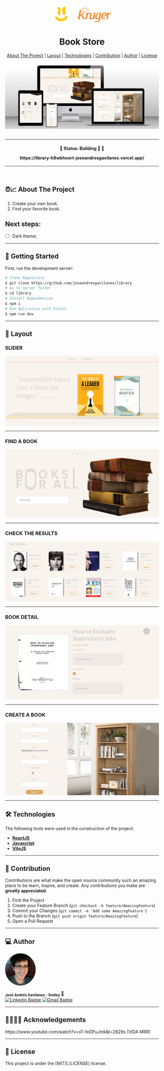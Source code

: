 <div align="center">
  <img alt="logo"  src="./public/smiley.png" style="margin-right: 10px" >
  <img alt="logo"  src="./public/logo.png" width="120px" >
</div>

<h1 align="center">
    Book Store
</h1>

<p align="center">
  <a href="#about-the-project">About The Project</a> |
  <a href="#layout">Layout</a> |
  <a href="#technologies">Technologies</a> |
  <a href="#contribution">Contribution</a> |
  <a href="#author">Author</a> |
  <a href="#license">License</a>
</p>

<div align="center">
  <img alt="preview"  src="./public/preview.png">
</div>

</br>

---

<h4 align="center">
	🚧 Status: Building 🚀  🚧

  <p align="center">https://library-h8wbhoort-joseandresgavilanes.vercel.app/</p>

</h4>

---

</br>

<h2 id="about-the-project" > ⏰📈 About The Project </h2>

1. Create your own book.
2. Find your favorite book.

## Next steps:

- [ ] Dark theme;

---

## 🚀 Getting Started

First, run the development server:

```bash
# Clone Repository
$ git clone https://github.com/joseandresgavilanes/library
# Go to server folder
$ cd library
# Install Dependencies
$ npm i
# Run Aplication with ViteJS
$ npm run dev
```

---

<h2 id="layout" >🎨  Layout </h2>

### SLIDER

![screen home](./public/images/BuildingProcess/home.png)

---

### FIND A BOOK

![screen home](./public/images/BuildingProcess/bmi.png)

---

### CHECK THE RESULTS

![screen home](./public/images/BuildingProcess/AGE.png)

---

### BOOK DETAIL

![screen home](./public/images/BuildingProcess/about.png)

---

### CREATE A BOOK

![screen home](./public/images/BuildingProcess/clock.png)

---

<h2 id="technologies"> 🛠 Technologies </h2>

The following tools were used in the construction of the project:

- **[ReactJS](https://reactjs.org)**
- **[Javascript](https://www.javascript.com/)**
- **[ViteJS](https://vitejs.dev/)**

---

<h2 id="contribution"> 💪 Contribution </h2>

Contributions are what make the open source community such an amazing place to be learn, inspire, and create. Any contributions you make are **greatly appreciated**.

1. Fork the Project
2. Create your Feature Branch (`git checkout -b feature/AmazingFeature`)
3. Commit your Changes (`git commit -m 'Add some AmazingFeature'`)
4. Push to the Branch (`git push origin feature/AmazingFeature`)
5. Open a Pull Request

---

<h2 id="author"> 💻 Author </h2>

<img style="border-radius: 50% !important;" src="./public/pepe.jpg" width="100px;" alt="photo author"/>

<sub><b>José Andrés Gavilanes - Smiley</b></sub></a> <a href="https://www.linkedin.com/in/jose-andres-gavilanes-2954691b5/" title="jose`s linkedin">🚀</a>
<br />
[![Linkedin Badge](https://img.shields.io/badge/-Jose-1692B4?style=for-the-badge&logo=Linkedin&logoColor=white&link=https://www.linkedin.com/in/kelwyoliveira/)](https://www.linkedin.com/in/jose-andres-gavilanes-2954691b5/)
[![Gmail Badge](https://img.shields.io/badge/-joseandresgavilanes2012@gmail.com-4682B4?style=for-the-badge&logo=Gmail&logoColor=white&link=mailto:joseandresgavilanes2012@gmail.com)](mailto:joseandresgavilanes2012@gmail.com)

---

<h2 id="license"> 🧍‍♀️🧍‍♂️ Acknowledgements </h2>
https://www.youtube.com/watch?v=oT-feDPuJmk&t=2829s 
(VIDA MRR)

---

<h2 id="license"> 📝 License </h2>
This project is under the [MIT](./LICENSE) license.
